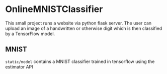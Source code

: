 # OnlineMNISTClassifier
This small project runs a website via python flask server. The user can upload an image of a handwritten or otherwise digit which is then classified by a TensorFlow model.

## MNIST
`static/model` contains a MNIST classifier trained in tensorflow using the estimator API

